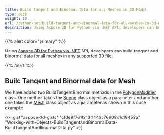 ```yaml
---
title: Build Tangent and Binormal Data for all Meshes in 3D Model
type: docs
weight: 10
url: /python-net/build-tangent-and-binormal-data-for-all-meshes-in-3d-model/
description: Using Aspose.3D for Python via .NET API, developers can build tangent and binormal data for all meshes in any supported 3D file.
---
```


{{% alert color="primary" %}}

Using [Aspose.3D for Python via .NET](http://products.aspose.com/3d/net) API, developers can build tangent and binormal data for all meshes in any supported 3D file.

{{% /alert %}}
## **Build Tangent and Binormal data for Mesh**
We have added two BuildTangentBinormal methods in the [PolygonModifier](https://apireference.aspose.com/3d/python-net/aspose.threed.entities/polygonmodifier) class. One method takes the [Scene](https://apireference.aspose.com/3d/net/aspose.threed/scene) class object as a parameter and another one takes the [Mesh](https://apireference.aspose.com/3d/net/aspose.threed.entities/mesh) class object as a parameter as shown in this code example:

{{< gist "aspose-3d-gists" "cfde9f76113134443c76608c1d19453a" "Working-with-Objects-BuildTangentAndBinormalData-BuildTangentAndBinormalData.py" >}}
